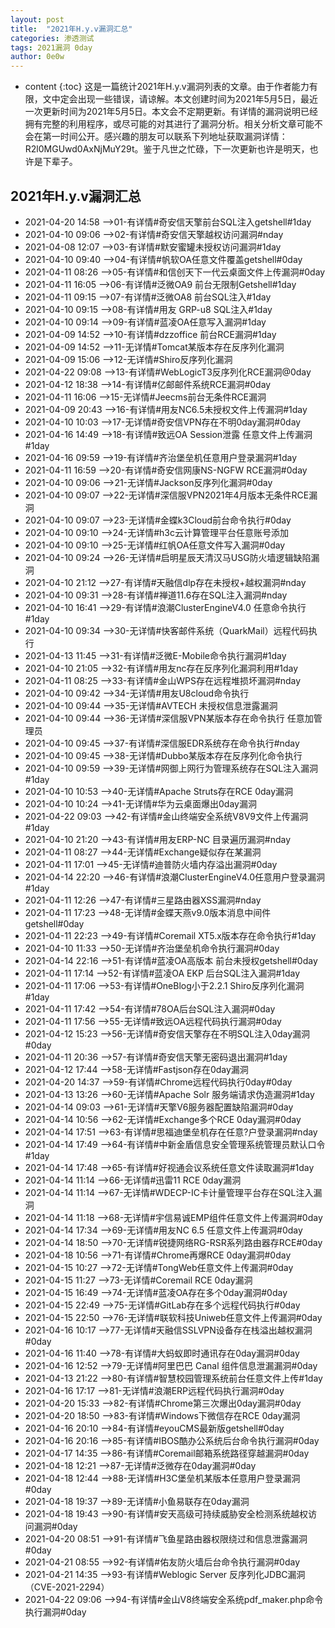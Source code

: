 ```yaml
---
layout: post
title:  "2021年H.y.v漏洞汇总"
categories: 渗透测试
tags: 2021漏洞 0day
author: 0e0w
---
```


* content
{:toc}
这是一篇统计2021年H.y.v漏洞列表的文章。由于作者能力有限，文中定会出现一些错误，请谅解。本文创建时间为2021年5月5日，最近一次更新时间为2021年5月5日。本文会不定期更新。有详情的漏洞说明已经拥有完整的利用程序，或尽可能的对其进行了漏洞分析。相关分析文章可能不会在第一时间公开。感兴趣的朋友可以联系下列地址获取漏洞详情：R2l0MGUwd0AxNjMuY29t。鉴于凡世之忙碌，下一次更新也许是明天，也许是下辈子。

## 2021年H.y.v漏洞汇总
- 2021-04-20  14:58 -->01-有详情#奇安信天擎前台SQL注入getshell#1day
- 2021-04-10  09:06 -->02-有详情#奇安信天擎越权访问漏洞#nday
- 2021-04-08  12:07 -->03-有详情#默安蜜罐未授权访问漏洞#1day
- 2021-04-10  09:40 -->04-有详情#帆软OA任意文件覆盖getshell#0day
- 2021-04-11  08:26 -->05-有详情#和信创天下一代云桌面文件上传漏洞#0day
- 2021-04-11  16:05 -->06-有详情#泛微OA9 前台无限制Getshell#1day
- 2021-04-11  09:15 -->07-有详情#泛微OA8 前台SQL注入#1day
- 2021-04-10  09:15 -->08-有详情#用友 GRP-u8 SQL注入#1day
- 2021-04-10  09:14 -->09-有详情#蓝凌OA任意写入漏洞#1day
- 2021-04-09  14:52 -->10-有详情#dzzoffice 前台RCE漏洞#1day
- 2021-04-09  14:52 -->11-无详情#Tomcat某版本存在反序列化漏洞
- 2021-04-09  15:06 -->12-无详情#Shiro反序列化漏洞
- 2021-04-22  09:08 -->13-有详情#WebLogicT3反序列化RCE漏洞@0day
- 2021-04-12  18:38 -->14-有详情#亿邮邮件系统RCE漏洞#0day
- 2021-04-11  16:06 -->15-无详情#Jeecms前台无条件RCE漏洞
- 2021-04-09  20:43 -->16-有详情#用友NC6.5未授权文件上传漏洞#1day
- 2021-04-10  10:03 -->17-无详情#奇安信VPN存在不明0day漏洞#0day
- 2021-04-16  14:49 -->18-有详情#致远OA Session泄露 任意文件上传漏洞#1day
- 2021-04-16  09:59 -->19-有详情#齐治堡垒机任意用户登录漏洞#1day
- 2021-04-11  16:59 -->20-有详情#奇安信网康NS-NGFW RCE漏洞#0day
- 2021-04-10  09:06 -->21-无详情#Jackson反序列化漏洞#0day
- 2021-04-10  09:07 -->22-无详情#深信服VPN2021年4月版本无条件RCE漏洞
- 2021-04-10  09:07 -->23-无详情#金蝶k3Cloud前台命令执行#0day
- 2021-04-10  09:10 -->24-无详情#h3c云计算管理平台任意账号添加
- 2021-04-10  09:10 -->25-无详情#红帆OA任意文件写入漏洞#0day
- 2021-04-10  09:24 -->26-无详情#启明星辰天清汉马USG防火墙逻辑缺陷漏洞
- 2021-04-10  21:12 -->27-有详情#天融信dlp存在未授权+越权漏洞#nday
- 2021-04-10  09:31 -->28-有详情#禅道11.6存在SQL注入漏洞#nday
- 2021-04-10  16:41 -->29-有详情#浪潮ClusterEngineV4.0 任意命令执行#1day
- 2021-04-10  09:34 -->30-无详情#快客邮件系统（QuarkMail）远程代码执行
- 2021-04-13  11:45 -->31-有详情#泛微E-Mobile命令执行漏洞#1day
- 2021-04-10  21:05 -->32-有详情#用友nc存在反序列化漏洞利用#1day
- 2021-04-11  08:25 -->33-有详情#金山WPS存在远程堆损坏漏洞#nday
- 2021-04-10  09:42 -->34-无详情#用友U8cloud命令执行
- 2021-04-10  09:44 -->35-无详情#AVTECH 未授权信息泄露漏洞
- 2021-04-10  09:44 -->36-无详情#深信服VPN某版本存在命令执行 任意加管理员
- 2021-04-10  09:45 -->37-有详情#深信服EDR系统存在命令执行#nday
- 2021-04-10  09:45 -->38-无详情#Dubbo某版本存在反序列化命令执行
- 2021-04-10  09:59 -->39-无详情#网御上网行为管理系统存在SQL注入漏洞#1day
- 2021-04-10  10:53 -->40-无详情#Apache Struts存在RCE 0day漏洞
- 2021-04-10  10:24 -->41-无详情#华为云桌面爆出0day漏洞
- 2021-04-22  09:03 -->42-有详情#金山终端安全系统V8V9文件上传漏洞#1day
- 2021-04-10  21:20 -->43-有详情#用友ERP-NC 目录遍历漏洞#nday
- 2021-04-11  08:27 -->44-无详情#Exchange疑似存在某漏洞
- 2021-04-11  17:01 -->45-无详情#迪普防火墙内存溢出漏洞#0day
- 2021-04-14  22:20 -->46-有详情#浪潮ClusterEngineV4.0任意用户登录漏洞#1day
- 2021-04-11  12:26 -->47-有详情#三星路由器XSS漏洞#nday
- 2021-04-11  17:23 -->48-无详情#金蝶天燕v9.0版本消息中间件getshell#0day
- 2021-04-11  22:23 -->49-有详情#Coremail XT5.x版本存在命令执行#1day
- 2021-04-10  11:33 -->50-无详情#齐治堡垒机命令执行漏洞#0day
- 2021-04-14  22:16 -->51-有详情#蓝凌OA高版本 前台未授权getshell#0day
- 2021-04-11  17:14 -->52-有详情#蓝凌OA EKP 后台SQL注入漏洞#1day
- 2021-04-11  17:06 -->53-有详情#OneBlog小于2.2.1 Shiro反序列化漏洞#1day
- 2021-04-11  17:42 -->54-有详情#78OA后台SQL注入漏洞#0day
- 2021-04-11  17:56 -->55-无详情#致远OA远程代码执行漏洞#0day
- 2021-04-12  15:23 -->56-无详情#奇安信天擎存在不明SQL注入0day漏洞#0day
- 2021-04-11  20:36 -->57-有详情#奇安信天擎无密码退出漏洞#1day
- 2021-04-12  17:44 -->58-无详情#Fastjson存在0day漏洞
- 2021-04-20  14:37 -->59-有详情#Chrome远程代码执行0day#0day
- 2021-04-13  13:26 -->60-无详情#Apache Solr 服务端请求伪造漏洞#1day
- 2021-04-14  09:03 -->61-无详情#天擎V6服务器配置缺陷漏洞#0day
- 2021-04-14  10:56 -->62-无详情#Exchange多个RCE 0day漏洞#0day
- 2021-04-14  17:51 -->63-有详情#思福迪堡垒机存在任意?户登录漏洞#nday
- 2021-04-14  17:49 -->64-有详情#中新金盾信息安全管理系统管理员默认口令#1day
- 2021-04-14  17:48 -->65-有详情#好视通会议系统任意文件读取漏洞#1day
- 2021-04-14  11:14 -->66-无详情#迅雷11 RCE 0day漏洞
- 2021-04-14  11:14 -->67-无详情#WDECP-IC卡计量管理平台存在SQL注入漏洞
- 2021-04-14  11:18 -->68-无详情#宇信易诚EMP组件任意文件上传漏洞#0day
- 2021-04-14  17:34 -->69-无详情#用友NC 6.5 任意文件上传漏洞#0day
- 2021-04-14  18:50 -->70-无详情#锐捷网络RG-RSR系列路由器存RCE#0day
- 2021-04-18  10:56 -->71-有详情#Chrome再爆RCE 0day漏洞#0day
- 2021-04-15  10:27 -->72-无详情#TongWeb任意文件上传漏洞#0day
- 2021-04-15  11:27 -->73-无详情#Coremail RCE 0day漏洞
- 2021-04-15  16:49 -->74-无详情#蓝凌OA存在多个0day漏洞#0day
- 2021-04-15  22:49 -->75-无详情#GitLab存在多个远程代码执行#0day
- 2021-04-15  22:50 -->76-无详情#联软科技Uniweb任意文件上传漏洞#0day
- 2021-04-16  10:17 -->77-无详情#天融信SSLVPN设备存在栈溢出越权漏洞#0day
- 2021-04-16  11:40 -->78-有详情#大蚂蚁即时通讯存在0day漏洞#0day
- 2021-04-16  12:52 -->79-无详情#阿里巴巴 Canal 组件信息泄漏漏洞#0day
- 2021-04-13  21:22 -->80-有详情#智慧校园管理系统前台任意文件上传#1day
- 2021-04-16  17:17 -->81-无详情#浪潮ERP远程代码执行漏洞#0day
- 2021-04-20  15:33 -->82-有详情#Chrome第三次爆出0day漏洞#0day
- 2021-04-20  18:50 -->83-有详情#Windows下微信存在RCE 0day漏洞
- 2021-04-16  20:10 -->84-有详情#eyouCMS最新版getshell#0day
- 2021-04-16  20:16 -->85-有详情#IBOS酷办公系统后台命令执行漏洞#0day
- 2021-04-17  14:35 -->86-有详情#Coremail邮箱系统路径穿越漏洞#0day
- 2021-04-18  12:21 -->87-无详情#泛微存在0day漏洞#0day
- 2021-04-18  12:44 -->88-无详情#H3C堡垒机某版本任意用户登录漏洞#0day
- 2021-04-18  19:37 -->89-无详情#小鱼易联存在0day漏洞
- 2021-04-18  19:43 -->90-有详情#安天高级可持续威胁安全检测系统越权访问漏洞#0day
- 2021-04-20  08:51 -->91-有详情#飞鱼星路由器权限绕过和信息泄露漏洞#0day
- 2021-04-21  08:55 -->92-有详情#佑友防火墙后台命令执行漏洞#0day
- 2021-04-21  14:35 -->93-有详情#Weblogic Server 反序列化JDBC漏洞（CVE-2021-2294）
- 2021-04-22  09:06 -->94-有详情#金山V8终端安全系统pdf_maker.php命令执行漏洞#0day
